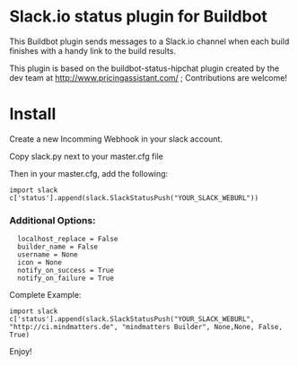 Slack.io status plugin for Buildbot
===================================

This Buildbot plugin sends messages to a Slack.io channel when each build finishes with a handy link to the build results.

This plugin is based on the buildbot-status-hipchat plugin created by the dev team at http://www.pricingassistant.com/ ; Contributions are welcome!

Install
=======

Create a new Incomming Webhook in your slack account.

Copy slack.py next to your master.cfg file

Then in your master.cfg, add the following:

```
import slack
c['status'].append(slack.SlackStatusPush("YOUR_SLACK_WEBURL"))
```

### Additional Options:
```
  localhost_replace = False
  builder_name = False
  username = None
  icon = None
  notify_on_success = True
  notify_on_failure = True
```

Complete Example:

```
import slack
c['status'].append(slack.SlackStatusPush("YOUR_SLACK_WEBURL", "http://ci.mindmatters.de", "mindmatters Builder", None,None, False, True)
```

Enjoy!

